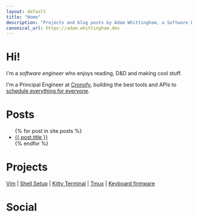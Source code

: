 ```yaml
---
layout: default
title: "Home"
description: "Projects and blog posts by Adam Whittingham, a Software Engineer in the UK."
canonical_url: https://adam.whittingham.dev
---
```


# Hi!
I'm a <em>software engineer</em> who enjoys reading, D&D and making cool stuff.

I'm a Principal Engineer at <a href="https://cronofy.com">Cronofy</a>, building the best tools and APIs to <a href="https://cronofy.com">schedule everything for everyone</a>.

# Posts

<ul>
  {% for post in site.posts %}
    <li>
      <a href="{{ post.url }}">{{ post.title }}</a>
    </li>
  {% endfor %}
</ul>

# Projects

[Vim](https://github.com/AdamWhittingham/vim-config)
|
[Shell Setup](https://github.com/AdamWhittingham/adshell)
|
[Kitty Terminal](https://github.com/AdamWhittingham/adshell/blob/master/config/kitty/kitty.conf)
|
[Tmux](https://github.com/AdamWhittingham/tmux-config)
|
[Keyboard firmware](https://github.com/AdamWhittingham/keyboards)

# Social

<div class="social">
  <a rel="me" href="https://ruby.social/@ad" aria-label="View Adam's Mastodon profile">
    <span class="fa-brands fa-mastodon"></span>
  </a>
  <a href="https://twitter.com/adamwhittingham" aria-label="View Adam's Twitter profile">
    <span class="fa-brands fa-twitter"></span>
  </a>
  <a href="https://github.com/AdamWhittingham" aria-label="View Adam's Github profile">
    <span class="fa-brands fa-github"></span>
  </a>
  <a href="https://uk.linkedin.com/in/adamwhittingham" aria-label="View Adam's LinkedIn profile">
    <span class="fa-brands fa-linkedin"></span>
  </a>
</div>
